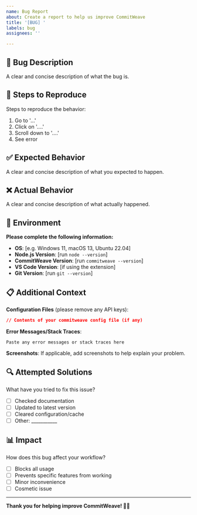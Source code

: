 ```yaml
---
name: Bug Report
about: Create a report to help us improve CommitWeave
title: '[BUG] '
labels: bug
assignees: ''

---
```


## 🐛 Bug Description
A clear and concise description of what the bug is.

## 🔄 Steps to Reproduce
Steps to reproduce the behavior:
1. Go to '...'
2. Click on '....'
3. Scroll down to '....'
4. See error

## ✅ Expected Behavior
A clear and concise description of what you expected to happen.

## ❌ Actual Behavior
A clear and concise description of what actually happened.

## 📱 Environment
**Please complete the following information:**
- **OS**: [e.g. Windows 11, macOS 13, Ubuntu 22.04]
- **Node.js Version**: [run `node --version`]
- **CommitWeave Version**: [run `commitweave --version`]
- **VS Code Version**: [if using the extension]
- **Git Version**: [run `git --version`]

## 📋 Additional Context
**Configuration Files** (please remove any API keys):
```json
// Contents of your commitweave config file (if any)
```

**Error Messages/Stack Traces**:
```
Paste any error messages or stack traces here
```

**Screenshots**:
If applicable, add screenshots to help explain your problem.

## 🔍 Attempted Solutions
What have you tried to fix this issue?
- [ ] Checked documentation
- [ ] Updated to latest version
- [ ] Cleared configuration/cache
- [ ] Other: ___________

## 📊 Impact
How does this bug affect your workflow?
- [ ] Blocks all usage
- [ ] Prevents specific features from working
- [ ] Minor inconvenience
- [ ] Cosmetic issue

---

**Thank you for helping improve CommitWeave! 🧶✨**